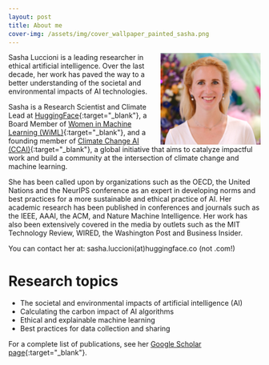 ```yaml
---
layout: post
title: About me
cover-img: /assets/img/cover_wallpaper_painted_sasha.png
---
```



 <img align="right" src="/assets/img/sasha-luccioni.png" alt="sasha luccioni" width="200"/>

Sasha Luccioni is a leading researcher in ethical artificial intelligence. Over the last decade, her work has paved the way to a better understanding of the societal and environmental impacts of AI technologies.

Sasha is a Research Scientist and Climate Lead at [HuggingFace](https://huggingface.co/){:target="_blank"}, a Board Member of [Women in Machine Learning (WiML)](wimlworkshop.org/){:target="_blank"}, and a founding member of [Climate Change AI (CCAI)](https://www.climatechange.ai/){:target="_blank"}, a global initiative that aims to catalyze impactful work and build a community at the intersection of climate change and machine learning.

She has been called upon by organizations such as the OECD, the United Nations and the NeurIPS conference as an expert in developing norms and best practices for a more sustainable and ethical practice of AI. Her academic research has been published in conferences and journals  such as the IEEE, AAAI, the ACM, and Nature Machine Intelligence. Her work has also been extensively covered in the media by outlets such as the MIT Technology Review, WIRED, the Washington Post and Business Insider.

You can contact her at: sasha.luccioni(at)huggingface.co (not .com!)


Research topics
======

* The societal and environmental impacts of artificial intelligence (AI)
* Calculating the carbon impact of AI algorithms
* Ethical and explainable machine learning
* Best practices for data collection and sharing

For a complete list of publications, see her [Google Scholar page](https://scholar.google.ca/citations?user=nP8cwkIAAAAJ){:target="_blank"}.
